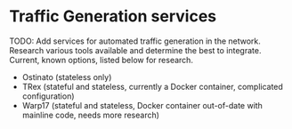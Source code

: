 # Traffic Generation services

TODO: Add services for automated traffic generation in the network. Research various tools available and determine the best to integrate. Current, known options, listed below for research.
- Ostinato (stateless only)
- TRex (stateful and stateless, currently a Docker container, complicated configuration)
- Warp17 (stateful and stateless, Docker container out-of-date with mainline code, needs more research)